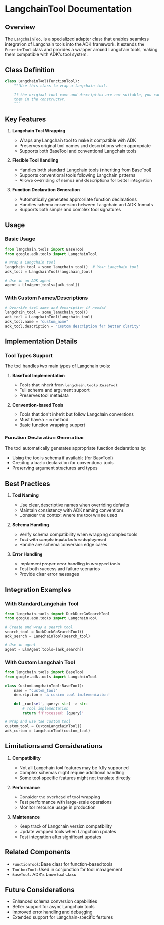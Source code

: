 # LangchainTool Documentation

## Overview

The `LangchainTool` is a specialized adapter class that enables seamless integration of Langchain tools into the ADK framework. It extends the `FunctionTool` class and provides a wrapper around Langchain tools, making them compatible with ADK's tool system.

## Class Definition

```python
class LangchainTool(FunctionTool):
    """Use this class to wrap a langchain tool.

    If the original tool name and description are not suitable, you can override
    them in the constructor.
    """
```

## Key Features

1. **Langchain Tool Wrapping**

   - Wraps any Langchain tool to make it compatible with ADK
   - Preserves original tool names and descriptions when appropriate
   - Supports both BaseTool and conventional Langchain tools

2. **Flexible Tool Handling**

   - Handles both standard Langchain tools (inheriting from BaseTool)
   - Supports conventional tools following Langchain patterns
   - Allows overriding of names and descriptions for better integration

3. **Function Declaration Generation**
   - Automatically generates appropriate function declarations
   - Handles schema conversion between Langchain and ADK formats
   - Supports both simple and complex tool signatures

## Usage

### Basic Usage

```python
from langchain.tools import BaseTool
from google.adk.tools import LangchainTool

# Wrap a Langchain tool
langchain_tool = some_langchain_tool()  # Your Langchain tool
adk_tool = LangchainTool(langchain_tool)

# Use in an ADK agent
agent = LlmAgent(tools=[adk_tool])
```

### With Custom Names/Descriptions

```python
# Override tool name and description if needed
langchain_tool = some_langchain_tool()
adk_tool = LangchainTool(langchain_tool)
adk_tool.name = "custom_name"
adk_tool.description = "Custom description for better clarity"
```

## Implementation Details

### Tool Types Support

The tool handles two main types of Langchain tools:

1. **BaseTool Implementation**

   - Tools that inherit from `langchain.tools.BaseTool`
   - Full schema and argument support
   - Preserves tool metadata

2. **Convention-based Tools**
   - Tools that don't inherit but follow Langchain conventions
   - Must have a `run` method
   - Basic function wrapping support

### Function Declaration Generation

The tool automatically generates appropriate function declarations by:

- Using the tool's schema if available (for BaseTool)
- Creating a basic declaration for conventional tools
- Preserving argument structures and types

## Best Practices

1. **Tool Naming**

   - Use clear, descriptive names when overriding defaults
   - Maintain consistency with ADK naming conventions
   - Consider the context where the tool will be used

2. **Schema Handling**

   - Verify schema compatibility when wrapping complex tools
   - Test with sample inputs before deployment
   - Handle any schema conversion edge cases

3. **Error Handling**
   - Implement proper error handling in wrapped tools
   - Test both success and failure scenarios
   - Provide clear error messages

## Integration Examples

### With Standard Langchain Tool

```python
from langchain.tools import DuckDuckGoSearchTool
from google.adk.tools import LangchainTool

# Create and wrap a search tool
search_tool = DuckDuckGoSearchTool()
adk_search = LangchainTool(search_tool)

# Use in agent
agent = LlmAgent(tools=[adk_search])
```

### With Custom Langchain Tool

```python
from langchain.tools import BaseTool
from google.adk.tools import LangchainTool

class CustomLangchainTool(BaseTool):
    name = "custom_tool"
    description = "A custom tool implementation"

    def _run(self, query: str) -> str:
        # Tool implementation
        return f"Processed: {query}"

# Wrap and use the custom tool
custom_tool = CustomLangchainTool()
adk_custom = LangchainTool(custom_tool)
```

## Limitations and Considerations

1. **Compatibility**

   - Not all Langchain tool features may be fully supported
   - Complex schemas might require additional handling
   - Some tool-specific features might not translate directly

2. **Performance**

   - Consider the overhead of tool wrapping
   - Test performance with large-scale operations
   - Monitor resource usage in production

3. **Maintenance**
   - Keep track of Langchain version compatibility
   - Update wrapped tools when Langchain updates
   - Test integration after significant updates

## Related Components

- `FunctionTool`: Base class for function-based tools
- `ToolboxTool`: Used in conjunction for tool management
- `BaseTool`: ADK's base tool class

## Future Considerations

- Enhanced schema conversion capabilities
- Better support for async Langchain tools
- Improved error handling and debugging
- Extended support for Langchain-specific features
